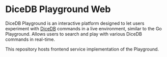 DiceDB Playground Web
===

DiceDB Playground is an interactive platform designed to let users experiment with [DiceDB](https://github.com/dicedb/dice/) commands in a live environment, similar to the Go Playground.
Allows users to search and play with various DiceDB commands in real-time.

This repository hosts frontend service implementation of the Playground.
